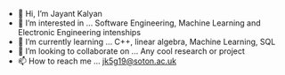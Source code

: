 - 👋 Hi, I’m Jayant Kalyan
- 👀 I’m interested in ... Software Engineering, Machine Learning and Electronic Engineering intenships
- 🌱 I’m currently learning ... C++, linear algebra, Machine Learning, SQL
- 💞️ I’m looking to collaborate on ... Any cool research or project
- 📫 How to reach me ... jk5g19@soton.ac.uk

<!---
JayantKalyan2001/JayantKalyan2001 is a ✨ special ✨ repository because its `README.md` (this file) appears on your GitHub profile.
You can click the Preview link to take a look at your changes.
--->
